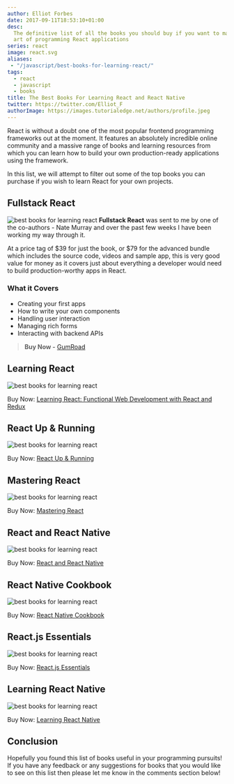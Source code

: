 ```yaml
---
author: Elliot Forbes
date: 2017-09-11T18:53:10+01:00
desc:
  The definitive list of all the books you should buy if you want to master the
  art of programming React applications
series: react
image: react.svg
aliases:
 - "/javascript/best-books-for-learning-react/"
tags:
  - react
  - javascript
  - books
title: The Best Books For Learning React and React Native
twitter: https://twitter.com/Elliot_F
authorImage: https://images.tutorialedge.net/authors/profile.jpeg
---
```


<!-- TODO: Flesh out the book descriptions -->

React is without a doubt one of the most popular frontend programming frameworks out at the moment. It features an absolutely incredible online community and a massive range of books and learning resources from which you can learn how to build your own production-ready applications using the framework.

In this list, we will attempt to filter out some of the top books you can purchase if you wish to learn React for your own projects.

## Fullstack React

<p><img src="https://images.tutorialedge.net/books/fullstack-react.png" alt="best books for learning react" class="book-img" />
<b>Fullstack React</b> was sent to me by one of the co-authors - Nate Murray and over the past few weeks I have been working my way through it. 
</p>

At a price tag of $39 for just the book, or $79 for the advanced bundle which includes the source code, videos and sample app, this is very good value for money as it covers just about everything a developer would need to build production-worthy apps in React.

### What it Covers

- Creating your first apps
- How to write your own components
- Handling user interaction
- Managing rich forms
- Interacting with backend APIs

> **Buy Now -** [GumRoad](https://www.newline.co/fullstack-react/?inf_contact_key=ec35e41ab92554ec9cd0c496d4ae76f816358d5485884e2f31e6019a0d26c8b0)

## Learning React

<p><img src="https://images.tutorialedge.net/books/learning-react.jpg" alt="best books for learning react" class="book-img" /></p>

<div class="amazon-link">Buy Now: <a href="http://amzn.to/2eQZNwY">Learning React: Functional Web Development with React and Redux</a></div>

## React Up & Running

<p><img src="https://images.tutorialedge.net/books/react-up-and-running.jpg" alt="best books for learning react" class="book-img" /></p>

<div class="amazon-link">Buy Now: <a href="http://amzn.to/2wSU84h">React Up &amp; Running</a></div>

## Mastering React

<p><img src="https://images.tutorialedge.net/books/mastering-react.jpg" alt="best books for learning react" class="book-img" /></p>

<div class="amazon-link">Buy Now: <a href="http://amzn.to/2y0fTgg">Mastering React</a></div>

## React and React Native

<p><img src="https://images.tutorialedge.net/books/react-and-react-native.jpg" alt="best books for learning react" class="book-img" /></p>

<div class="amazon-link">Buy Now: <a href="http://amzn.to/2wVFtEA">React and React Native</a></div>

## React Native Cookbook

<p><img src="https://images.tutorialedge.net/books/react-native-cookbook.jpg" alt="best books for learning react" class="book-img" /></p>

<div class="amazon-link">Buy Now: <a href="http://amzn.to/2jj3nVF">React Native Cookbook</a></div>

## React.js Essentials

<p><img src="https://images.tutorialedge.net/books/react-essentials.jpg" alt="best books for learning react" class="book-img" /></p>

<div class="amazon-link">Buy Now: <a href="http://amzn.to/2wVN1af">React.js Essentials</a></div>


## Learning React Native

<p><img src="https://images.tutorialedge.net/books/learning-react-native.jpg" alt="best books for learning react" class="book-img" /></p>

<div class="amazon-link">Buy Now: <a href="http://amzn.to/2y0l3Zo">Learning React Native</a></div>

## Conclusion

Hopefully you found this list of books useful in your programming pursuits! If you have any feedback or any suggestions for books that you would like to see on this list then please let me know in the comments section below!